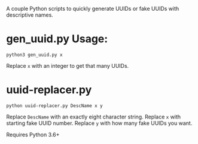 A couple Python scripts to quickly generate UUIDs or fake UUIDs with descriptive names.

# gen_uuid.py Usage:
```
python3 gen_uuid.py x
```
Replace `x` with an integer to get that many UUIDs.

# uuid-replacer.py
```
python uuid-replacer.py DescName x y
```
Replace `DescName` with an exactly eight character string.
Replace `x` with starting fake UUID number.
Replace `y` with how many fake UUIDs you want.

Requires Python 3.6+
